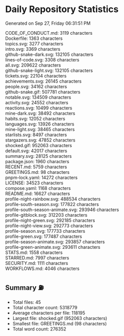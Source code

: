 # Daily Repository Statistics
Generated on Sep 27, Friday 06:31:51 PM  

CODE_OF_CONDUCT.md: 3119 characters  
Dockerfile: 1363 characters  
topics.svg: 3277 characters  
intro.svg: 3369 characters  
github-snake-dark.svg: 132105 characters  
lines-of-code.svg: 3308 characters  
all.svg: 209622 characters  
github-snake-light.svg: 132105 characters  
tickets.svg: 22104 characters  
achievements.svg: 26145 characters  
people.svg: 34162 characters  
github-snake.gif: 507781 characters  
notable.svg: 134509 characters  
activity.svg: 24552 characters  
reactions.svg: 10499 characters  
mine-dark.svg: 38492 characters  
habits.svg: 12052 characters  
languages.svg: 13926 characters  
mine-light.svg: 38465 characters  
starlists.svg: 8497 characters  
stargazers.svg: 47852 characters  
shocked.gif: 952063 characters  
default.svg: 42017 characters  
summary.svg: 28125 characters  
package.json: 1960 characters  
RECENT.md: 5759 characters  
GREETINGS.md: 98 characters  
pnpm-lock.yaml: 14272 characters  
LICENSE: 34523 characters  
compose.yaml: 1168 characters  
README.md: 16627 characters  
profile-night-rainbow.svg: 488534 characters  
profile-south-season.svg: 177822 characters  
profile-south-season-animate.svg: 293946 characters  
profile-gitblock.svg: 312203 characters  
profile-night-green.svg: 292185 characters  
profile-night-view.svg: 292773 characters  
profile-season.svg: 177733 characters  
profile-green.svg: 177487 characters  
profile-season-animate.svg: 293857 characters  
profile-green-animate.svg: 293611 characters  
STATS.md: 1558 characters  
STARRED.md: 7997 characters  
SECURITY.md: 1111 characters  
WORKFLOWS.md: 4046 characters  

## Summary ⛽  
- Total files: 45  
- Total character count: 5318779  
- Average characters per file: 118195  
- Largest file: shocked.gif (952063 characters)  
- Smallest file: GREETINGS.md (98 characters)  
- Total word count: 276352  
